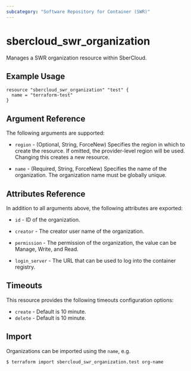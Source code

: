 ```yaml
---
subcategory: "Software Repository for Container (SWR)"
---
```


# sbercloud_swr_organization

Manages a SWR organization resource within SberCloud.

## Example Usage

```hcl
resource "sbercloud_swr_organization" "test" {
  name = "terraform-test"
}
```

## Argument Reference

The following arguments are supported:

* `region` - (Optional, String, ForceNew) Specifies the region in which to create the resource. If omitted, the
  provider-level region will be used. Changing this creates a new resource.

* `name` - (Required, String, ForceNew) Specifies the name of the organization. The organization name must be globally
  unique.

## Attributes Reference

In addition to all arguments above, the following attributes are exported:

* `id` - ID of the organization.

* `creator` - The creator user name of the organization.

* `permission` - The permission of the organization, the value can be Manage, Write, and Read.

* `login_server` - The URL that can be used to log into the container registry.

## Timeouts

This resource provides the following timeouts configuration options:

* `create` - Default is 10 minute.
* `delete` - Default is 10 minute.

## Import

Organizations can be imported using the `name`, e.g.

```
$ terraform import sbercloud_swr_organization.test org-name
```
